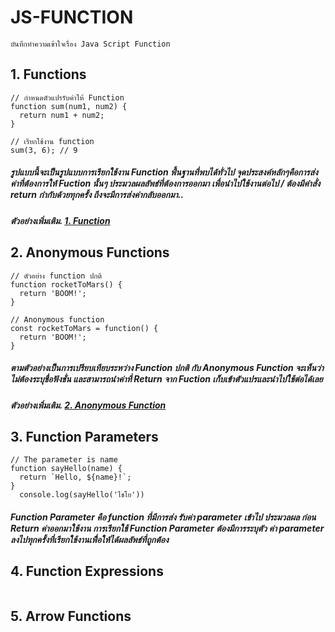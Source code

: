 # JS-FUNCTION 
    บันทึกทำความเข้าใจเรื่อง Java Script Function 

## 1. Functions

```
// กำหนดตัวแปรรับค่าให้ Function
function sum(num1, num2) {
  return num1 + num2;
}

// เรียกใช้งาน function
sum(3, 6); // 9

```
##### รูปแบบนี้จะเป็นรูปแบบการเรียกใช้งาน Function พื้นฐานที่พบได้ทั่วไป จุดประสงค์หลักๆคือการส่งค่าที่ต้องการให้ Fuction นั้นๆ ประมวลผลลัพธ์ที่ต้องการออกมา เพื่อนำไปใช้งานต่อไป / ต้องมีคำสั่ง return กำกับด้วยทุกครั้ง ถึงจะมีการส่งค่ากลับออกมา..
##### ตัวอย่างเพิ่มเติม. <a href = "https://github.com/issarapong/JS-FUCNTION/tree/main/1.Functions">1. Function</a>

## 2. Anonymous Functions

```
// ตัวอย่าง function ปกติ
function rocketToMars() {
  return 'BOOM!';
}

// Anonymous function
const rocketToMars = function() {
  return 'BOOM!';
}
```
##### ตามตัวอย่างเป็นการเปรียบเทียบระหว่าง Function ปกติ กับ Anonymous Function  จะเห็นว่า ไม่ต้องระบุชื่อฟังชั่น และสามารถนำค่าที่ Return จาก Fuction เก็บเข้าตัวแปรและนำไปใช้ต่อได้เลย

##### ตัวอย่างเพิ่มเติม. <a href = "https://github.com/issarapong/JS-FUCNTION/tree/main/2.Anonymous%20Functions">2. Anonymous Function</a>

## 3. Function Parameters

```
// The parameter is name
function sayHello(name) {
  return `Hello, ${name}!`;
}
  console.log(sayHello('ไชโย'))
```
##### Function Parameter คือ function ที่มีการส่ง รับค่า parameter เข้าไป ประมวลผล ก่อน Return ค่าออกมาใช้งาน การเรียกใช้ Function Parameter ต้องมีการระบุตัว ค่า parameter ลงไปทุกครั้งที่เรียกใช้งานเพื่ิอให้ได้ผลลัพธ์ที่ถูกต้อง 

## 4. Function Expressions

```

```


## 5. Arrow Functions

```

```

